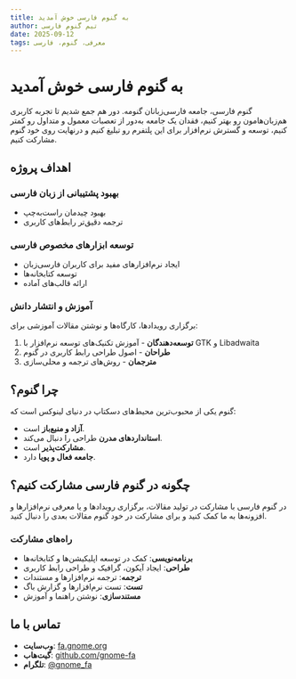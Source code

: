 ```yaml
---
title: به گنوم فارسی خوش آمدید
author: تیم گنوم فارسی
date: 2025-09-12
tags: معرفی، گنوم، فارسی
---
```


# به گنوم فارسی خوش آمدید
گنوم فارسی، جامعه فارسی‌زبانان گنومه. دور هم جمع شدیم تا تجربه کاربری هم‌زبان‌هامون رو بهتر کنیم، فقدان یک جامعه به‌دور از تعصبات معمول و متداول رو کمتر کنیم، توسعه و گسترش نرم‌افزار برای این پلتفرم رو تبلیغ کنیم و درنهایت روی خود گنوم مشارکت کنیم.

## اهداف پروژه

### بهبود پشتیبانی از زبان فارسی
- بهبود چیدمان راست‌به‌چپ
- ترجمه دقیق‌تر رابط‌های کاربری

### توسعه ابزارهای مخصوص فارسی
- ایجاد نرم‌افزارهای مفید برای کاربران فارسی‌زبان
- توسعه کتابخانه‌ها
- ارائه قالب‌های آماده

### آموزش و انتشار دانش
برگزاری رویدادها، کارگاه‌ها و نوشتن مقالات آموزشی برای:

1. **توسعه‌دهندگان** - آموزش تکنیک‌های توسعه نرم‌افزار با GTK و Libadwaita
2. **طراحان** - اصول طراحی رابط کاربری در گنوم
3. **مترجمان** - روش‌های ترجمه و محلی‌سازی

## چرا گنوم؟

گنوم یکی از محبوب‌ترین محیط‌های دسکتاپ در دنیای لینوکس است که:

- **آزاد و منبع‌باز** است.
- **استانداردهای مدرن** طراحی را دنبال می‌کند.
- **مشارکت‌پذیر** است.
- **جامعه فعال و پویا** دارد.

## چگونه در گنوم فارسی مشارکت کنیم؟

در گنوم فارسی با مشارکت در تولید مقالات،‌ برگزاری رویدادها و یا معرفی نرم‌افزارها و افزونه‌ها به ما کمک کنید و برای مشارکت در خود گنوم مقالات بعدی را دنبال کنید.

### راه‌های مشارکت

- **برنامه‌نویسی**: کمک در توسعه اپلیکیشن‌ها و کتابخانه‌ها
- **طراحی**: ایجاد آیکون، گرافیک و طراحی رابط کاربری
- **ترجمه**: ترجمه نرم‌افزارها و مستندات
- **تست**: تست نرم‌افزارها و گزارش باگ
- **مستندسازی**: نوشتن راهنما و آموزش

## تماس با ما

- **وب‌سایت**: [fa.gnome.org](https://fa.gnome.org)
- **گیت‌هاب**: [github.com/gnome-fa](https://github.com/gnome-fa)
- **تلگرام**: [@gnome_fa](https://t.me/gnome_fa)
